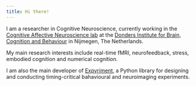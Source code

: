 ```yaml
---
title: Hi there!
---
```


I am a researcher in Cognitive Neuroscience, currently working in the [Cognitive Affective Neuroscience lab](http://www.ernohermans.com) at the [Donders Institute for Brain, Cognition and Behaviour](https://www.ru.nl/donders/) in Nijmegen, The Netherlands.

My main research interests include real-time fMRI, neurofeedback, stress, embodied cognition and numerical cognition.

I am also the main developer of [Expyriment](http://www.expyriment.org), a Python library for designing and conducting timing-critical bahavioural and neuroimaging experiments.
